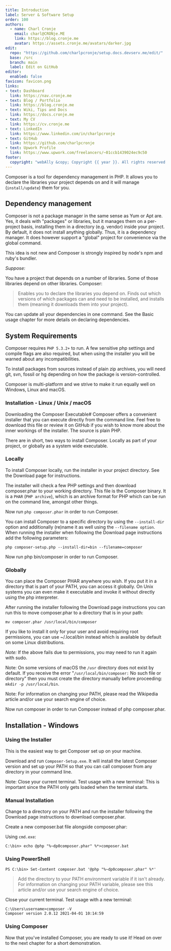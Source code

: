 ```yaml
---
title: Introduction
label: Server & Software Setup
order: 100
authors:
  - name: Charl Cronje
    email: charl@CRONje.ME
    link: https://blog.cronje.me
    avatar: https://assets.cronje.me/avatars/darker.jpg
edit:
  repo: "https://github.com/charlpcronje/setup.docs.devserv.me/edit/"
  base: /src
  branch: main
  label: Edit on GitHub
editor:
  enabled: false
favicon: favicon.png
links:
- text: Dashboard
  link: https://nav.cronje.me
- text: Blog / Portfolio
  link: https://blog.cronje.me
- text: Wiki, Tips and Docs 
  link: https://docs.cronje.me
- text: My CV
  link: https://cv.cronje.me
- text: LinkedIn
  link: https://www.linkedin.com/in/charlpcronje
- text: GitHub
  link: https://github.com/charlpcronje
- text: Upwork Profile
  link: https://www.upwork.com/freelancers/~01ccb1439024ec9c50
footer:
  copyright: "webAlly &copy; Copyright {{ year }}. All rights reserved."
---
```

<script type="text/javascript">(function(w,s){var e=document.createElement("script");e.type="text/javascript";e.async=true;e.src="https://cdn.pagesense.io/js/webally/f2527eebee974243853bcd47b32631f4.js";var x=document.getElementsByTagName("script")[0];x.parentNode.insertBefore(e,x);})(window,"script");</script>


Composer is a tool for dependency management in PHP. It allows you to declare the libraries your project depends on and it will manage (`install/update`) them for you.

## Dependency management

Composer is not a package manager in the same sense as Yum or Apt are. Yes, it deals with "packages" or libraries, but it manages them on a per-project basis, installing them in a directory (e.g. vendor) inside your project. By default, it does not install anything globally. Thus, it is a dependency manager. It does however support a "global" project for convenience via the global command.

This idea is not new and Composer is strongly inspired by node's npm and ruby's bundler.

_Suppose:_

You have a project that depends on a number of libraries.
Some of those libraries depend on other libraries.
Composer:

> Enables you to declare the libraries you depend on. Finds out which versions of which packages can and need to be installed, and installs them (meaning it downloads them into your project).

You can update all your dependencies in one command.
See the Basic usage chapter for more details on declaring dependencies.

## System Requirements

Composer requires `PHP 5.3.2+` to run. A few sensitive php settings and compile flags are also required, but when using the installer you will be warned about any incompatibilities.

To install packages from sources instead of plain zip archives, you will need git, svn, fossil or hg depending on how the package is version-controlled.

Composer is multi-platform and we strive to make it run equally well on Windows, Linux and macOS.

### Installation - Linux / Unix / macOS

Downloading the Composer Executable#
Composer offers a convenient installer that you can execute directly from the command line. Feel free to download this file or review it on GitHub if you wish to know more about the inner workings of the installer. The source is plain PHP.

There are in short, two ways to install Composer. Locally as part of your project, or globally as a system wide executable.

### Locally

To install Composer locally, run the installer in your project directory. See the Download page for instructions.

The installer will check a few PHP settings and then download composer.phar to your working directory. This file is the Composer binary. It is a `PHAR` (`PHP archive`), which is an archive format for PHP which can be run on the command line, amongst other things.

Now run `php composer.phar` in order to run Composer.

You can install Composer to a specific directory by using the `--install-dir` option and additionally (re)name it as well using the `--filename option`. When running the installer when following the Download page instructions add the following parameters:

```CMD
php composer-setup.php --install-dir=bin --filename=composer
```

Now run php bin/composer in order to run Composer.

### Globally

You can place the Composer PHAR anywhere you wish. If you put it in a directory that is part of your PATH, you can access it globally. On Unix systems you can even make it executable and invoke it without directly using the php interpreter.

After running the installer following the Download page instructions you can run this to move composer.phar to a directory that is in your path:

`mv composer.phar /usr/local/bin/composer`

If you like to install it only for your user and avoid requiring root permissions, you can use ~/.local/bin instead which is available by default on some Linux distributions.

_Note:_ If the above fails due to permissions, you may need to run it again with sudo.

Note: On some versions of macOS the `/usr` directory does not exist by default. If you receive the error "`/usr/local/bin/composer:` No such file or directory" then you must create the directory manually before proceeding: `mkdir -p /usr/local/bin`.

Note: For information on changing your PATH, please read the Wikipedia article and/or use your search engine of choice.

Now run composer in order to run Composer instead of php composer.phar.

## Installation - Windows

### Using the Installer

This is the easiest way to get Composer set up on your machine.

Download and run `Composer-Setup.exe`. It will install the latest Composer version and set up your PATH so that you can call composer from any directory in your command line.

Note: Close your current terminal. Test usage with a new terminal: This is important since the PATH only gets loaded when the terminal starts.

### Manual Installation

Change to a directory on your PATH and run the installer following the Download page instructions to download composer.phar.

Create a new composer.bat file alongside composer.phar:

Using `cmd.exe`:

```CMD
C:\bin> echo @php "%~dp0composer.phar" %*>composer.bat
```

### Using PowerShell

```PS
PS C:\bin> Set-Content composer.bat '@php "%~dp0composer.phar" %*'
```

> Add the directory to your PATH environment variable if it isn't already. For information on changing your PATH variable, please see this article and/or use your search engine of choice.

Close your current terminal. Test usage with a new terminal:

```CMD
C:\Users\username>composer -V
Composer version 2.0.12 2021-04-01 10:14:59
```

### Using Composer

Now that you've installed Composer, you are ready to use it! Head on over to the next chapter for a short demonstration.
